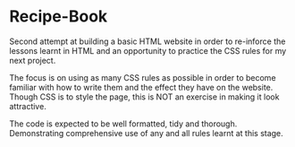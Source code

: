 # Recipe-Book

Second attempt at building a basic HTML website in order to re-inforce the lessons learnt in HTML and an opportunity to practice the CSS rules for my next project.

The focus is on using as many CSS rules as possible in order to become familiar with how to write them and the effect they have on the website.
Though CSS is to style the page, this is NOT an exercise in making it look attractive. 

The code is expected to be well formatted, tidy and thorough. Demonstrating comprehensive use of any and all rules learnt at this stage.



